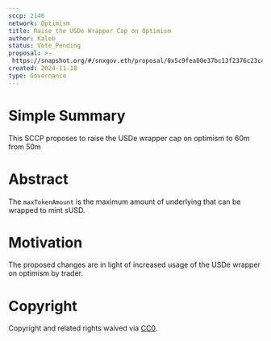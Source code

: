 ```yaml
---
sccp: 2146
network: Optimism
title: Raise the USDe Wrapper Cap on Optimism
author: Kaleb
status: Vote_Pending
proposal: >-
 https://snapshot.org/#/snxgov.eth/proposal/0x5c9fea00e37bc13f2376c23c44d8fb10282deb253c385811b1f4c59639d7b2e1
created: 2024-11-18
type: Governance
---
```


# Simple Summary

This SCCP proposes to raise the USDe wrapper cap on optimism to 60m from 50m

# Abstract

The `maxTokenAmount` is the maximum amount of underlying that can be wrapped to mint sUSD.


# Motivation

The proposed changes are in light of increased usage of the USDe wrapper on optimism by trader. 


# Copyright

Copyright and related rights waived via [CC0](https://creativecommons.org/publicdomain/zero/1.0/).


